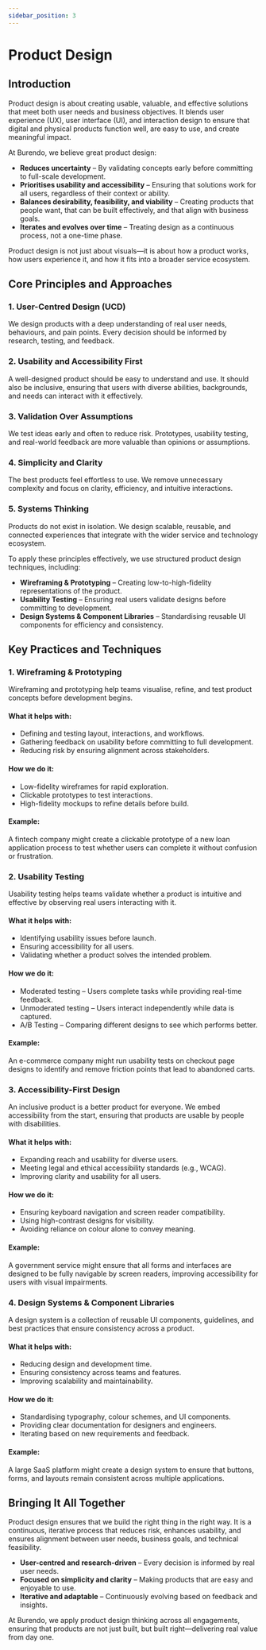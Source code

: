 ```yaml
---
sidebar_position: 3
---
```

# Product Design
## Introduction
Product design is about creating usable, valuable, and effective solutions that meet both user needs and business objectives. It blends user experience (UX), user interface (UI), and interaction design to ensure that digital and physical products function well, are easy to use, and create meaningful impact.

At Burendo, we believe great product design:

* **Reduces uncertainty** – By validating concepts early before committing to full-scale development.
* **Prioritises usability and accessibility** – Ensuring that solutions work for all users, regardless of their context or ability.
* **Balances desirability, feasibility, and viability** – Creating products that people want, that can be built effectively, and that align with business goals.
* **Iterates and evolves over time** – Treating design as a continuous process, not a one-time phase.

Product design is not just about visuals—it is about how a product works, how users experience it, and how it fits into a broader service ecosystem.

## Core Principles and Approaches
### 1. User-Centred Design (UCD)
We design products with a deep understanding of real user needs, behaviours, and pain points. Every decision should be informed by research, testing, and feedback.

### 2. Usability and Accessibility First
A well-designed product should be easy to understand and use. It should also be inclusive, ensuring that users with diverse abilities, backgrounds, and needs can interact with it effectively.

### 3. Validation Over Assumptions
We test ideas early and often to reduce risk. Prototypes, usability testing, and real-world feedback are more valuable than opinions or assumptions.

### 4. Simplicity and Clarity
The best products feel effortless to use. We remove unnecessary complexity and focus on clarity, efficiency, and intuitive interactions.

### 5. Systems Thinking
Products do not exist in isolation. We design scalable, reusable, and connected experiences that integrate with the wider service and technology ecosystem.

To apply these principles effectively, we use structured product design techniques, including:

* **Wireframing & Prototyping** – Creating low-to-high-fidelity representations of the product.
* **Usability Testing** – Ensuring real users validate designs before committing to development.
* **Design Systems & Component Libraries** – Standardising reusable UI components for efficiency and consistency.

## Key Practices and Techniques
### 1. Wireframing & Prototyping
Wireframing and prototyping help teams visualise, refine, and test product concepts before development begins.

#### What it helps with:
* Defining and testing layout, interactions, and workflows.
* Gathering feedback on usability before committing to full development.
* Reducing risk by ensuring alignment across stakeholders.

#### How we do it:
* Low-fidelity wireframes for rapid exploration.
* Clickable prototypes to test interactions.
* High-fidelity mockups to refine details before build.

#### Example:
A fintech company might create a clickable prototype of a new loan application process to test whether users can complete it without confusion or frustration.

### 2. Usability Testing
Usability testing helps teams validate whether a product is intuitive and effective by observing real users interacting with it.

#### What it helps with:
* Identifying usability issues before launch.
* Ensuring accessibility for all users.
* Validating whether a product solves the intended problem.

#### How we do it:
* Moderated testing – Users complete tasks while providing real-time feedback.
* Unmoderated testing – Users interact independently while data is captured.
* A/B Testing – Comparing different designs to see which performs better.
#### Example:
An e-commerce company might run usability tests on checkout page designs to identify and remove friction points that lead to abandoned carts.

### 3. Accessibility-First Design
An inclusive product is a better product for everyone. We embed accessibility from the start, ensuring that products are usable by people with disabilities.

#### What it helps with:
* Expanding reach and usability for diverse users.
* Meeting legal and ethical accessibility standards (e.g., WCAG).
* Improving clarity and usability for all users.

#### How we do it:
* Ensuring keyboard navigation and screen reader compatibility.
* Using high-contrast designs for visibility.
* Avoiding reliance on colour alone to convey meaning.

#### Example:
A government service might ensure that all forms and interfaces are designed to be fully navigable by screen readers, improving accessibility for users with visual impairments.

### 4. Design Systems & Component Libraries
A design system is a collection of reusable UI components, guidelines, and best practices that ensure consistency across a product.

#### What it helps with:
* Reducing design and development time.
* Ensuring consistency across teams and features.
* Improving scalability and maintainability.

#### How we do it:
* Standardising typography, colour schemes, and UI components.
* Providing clear documentation for designers and engineers.
* Iterating based on new requirements and feedback.

#### Example:
A large SaaS platform might create a design system to ensure that buttons, forms, and layouts remain consistent across multiple applications.

## Bringing It All Together
Product design ensures that we build the right thing in the right way. It is a continuous, iterative process that reduces risk, enhances usability, and ensures alignment between user needs, business goals, and technical feasibility.

* **User-centred and research-driven** – Every decision is informed by real user needs.
* **Focused on simplicity and clarity** – Making products that are easy and enjoyable to use.
* **Iterative and adaptable** – Continuously evolving based on feedback and insights.

At Burendo, we apply product design thinking across all engagements, ensuring that products are not just built, but built right—delivering real value from day one.
